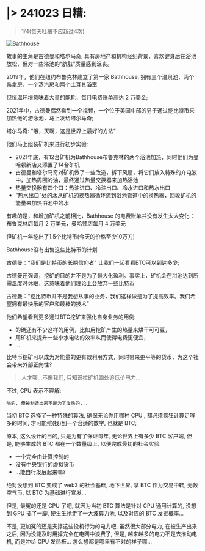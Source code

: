 # |> 241023 日糟:
> 1/4(每天吐糟不应超过4次)

[![Bathhouse](https://ipic.zoomquiet.top/2024-10-23-GadfpfLbEAEWDbw.jpeg)](https://x.com/starzqeth/status/1848585831415746729)

故事的主角是古德曼和塔尔马奇, 具有房地产和机构经纪背景，喜欢健身后在浴池放松，但对一些浴池的“肮脏”质量感到沮丧。

2019年，他们在纽约布鲁克林建立了第一家 Bathhouse, 拥有三个温泉池，两个桑拿房，一个蒸汽房和两个土耳其浴室

但恒温环境意味着大量的能耗，每月电费账单高达 2 万美金;

2021年中，古德曼偶然看到一个视频，一个位于美国中部的男子通过挖比特币来加热他的游泳池，马上发给塔尔马奇;

塔尔马奇: "哦，天啊，这是世界上最好的方法"

他们马上组装矿机来进行初步实验:

- 2021年底，有12台矿机为Bathhouse布鲁克林的两个浴池加热，同时他们为曼哈顿新店又添置了14台矿机
- 古德曼和塔尔马奇对矿机做了一些改造，拆下风扇，将它们放入特殊的介电液中，加热周围的油，最终通过热量交换器来加热浴池
- 热量交换器有四个口：热油进口、冷油出口、冷水进口和热水出口
- “热水出口”处的水从矿机的换热器循环流到浴池管道中的换热器，回收矿机的能量来加热浴池中的水

有趣的是，和增加矿机之前相比，Bathhouse 的电费账单并没有发生太大变化：布鲁克林店每月 2 万美元，曼哈顿店每月 4 万美元

但矿机一年挖出了1.5个比特币(今天的价格至少10万刀)

Bathhouse没有出售这些比特币的计划

古德曼：“我们是比特币的长期信仰者” 让我们一起看看BTC可以到达多少;

古德曼还强调，挖矿的目的并不是为了最大化盈利。事实上，矿机会在浴池达到所需温度时休眠，这意味着他们理论上会放弃一些比特币

古德曼：“挖比特币并不是我想从事的业务，我们这样做是为了提高效率。我们希望拥有最快乐的客户和最棒的技术”

他们希望看到更多通过BTC挖矿来强化自身业务的用例:

- 的确还有不少这样的用例，比如用挖矿产生的热量来烘干可可豆，
- 用矿机来提升一些小水电站的效率从而使得电费更便宜，
- ...

比特币挖矿可以成为对能量的更有效利用方式，同时带来更平等的货币，为这个社会带来外部正向性?

> 人才哪...不像我们, 只知识拉矿机四处追低价电力...

不过, CPU 表示不理解:

    喵的, 俺被制造出来不是为了发热的...

当初 BTC 选择了一种特殊的算法,
确保无论你用哪种 CPU , 都必须疯狂计算足够多的时间, 才可能挖(找)到一个合适的数字, 也就是 BTC;

原本, 这么设计的目的, 只是为有了保证每年, 无论世界上有多少 BTC 客户端, 
但是, 能够生成的 BTC 都在一个数量级上,
以便完成最初的社会实验:

- 一个完全由计算控制的
- 没有中央银行的虚拟货币
- ...能自行发展起来嘛?

绝对没想到 BTC 变成了 web3 的社会基础,
地下世界, 拿 BTC 作为交易中转,
无数空气币, 以 BTC 为基础进行宣发...

但是, 最冤的还是 CPU 了吧, 就因为当初 BTC 算法是针对 CPU 通用计算的,
没想到 GPU 插了一脚, 硬生生抢走了一大波算力池, 以及对应的 BTC 发掘概率...

不是, 更加冤的还是支撑这些投机行为的电力吧,
虽然很大部分电力, 在被生产出来之后, 因为没能及时用掉完全在电网中浪费了,
但是, 越来越多的电力不是去推动电机, 而是冲给 CPU 发热板...
怎么想都是哪里有不对的样子哪...

